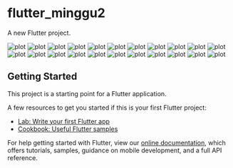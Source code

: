 # flutter_minggu2

A new Flutter project.

![plot](./gambar/1.png)
![plot](./gambar/2.png)
![plot](./gambar/3.png)
![plot](./gambar/4.png)
![plot](./gambar/5.png)
![plot](./gambar/6.png)
![plot](./gambar/7.png)
![plot](./gambar/8.png)
![plot](./gambar/9.png)
![plot](./gambar/10.png)
![plot](./gambar/11.png)
![plot](./gambar/12.png)
![plot](./gambar/13.png)
![plot](./gambar/14.png)
![plot](./gambar/15.png)
![plot](./gambar/16.png)
![plot](./gambar/17.png)
![plot](./gambar/18.png)
![plot](./gambar/19.png)
![plot](./gambar/20.png)
![plot](./gambar/21.png)
![plot](./gambar/tugas.png)

## Getting Started

This project is a starting point for a Flutter application.

A few resources to get you started if this is your first Flutter project:

- [Lab: Write your first Flutter app](https://flutter.dev/docs/get-started/codelab)
- [Cookbook: Useful Flutter samples](https://flutter.dev/docs/cookbook)

For help getting started with Flutter, view our
[online documentation](https://flutter.dev/docs), which offers tutorials,
samples, guidance on mobile development, and a full API reference.

